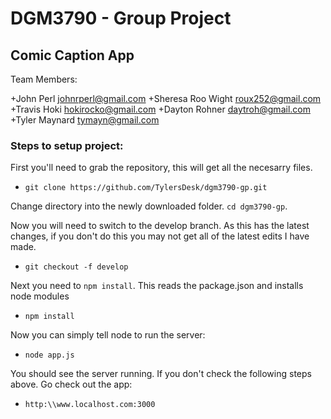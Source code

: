 # DGM3790 - Group Project
## Comic Caption App

Team Members:

+John Perl <johnrperl@gmail.com>
+Sheresa Roo Wight <roux252@gmail.com>
+Travis Hoki <hokirocko@gmail.com>
+Dayton Rohner <daytroh@gmail.com>
+Tyler Maynard <tymayn@gmail.com>

### Steps to setup project:

First you'll need to grab the repository, this will get all the necesarry files.
+ `git clone https://github.com/TylersDesk/dgm3790-gp.git`

Change directory into the newly downloaded folder. `cd dgm3790-gp`.

Now you will need to switch to the develop branch. As this has the latest changes, if you don't do this you may not get all of the latest edits I have made.

+ `git checkout -f develop`

Next you need to `npm install`. This reads the package.json and installs node modules

+ `npm install`

Now you can simply tell node to run the server:

+ `node app.js`

You should see the server running. If you don't check the following steps above. Go check out the app:

+ `http:\\www.localhost.com:3000`
